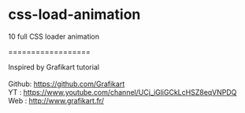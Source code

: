 css-load-animation
==================

10 full CSS loader animation

==================

Inspired by Grafikart tutorial <br> <br>
Github: https://github.com/Grafikart <br>
YT : https://www.youtube.com/channel/UCj_iGliGCkLcHSZ8eqVNPDQ <br>
Web : http://www.grafikart.fr/
